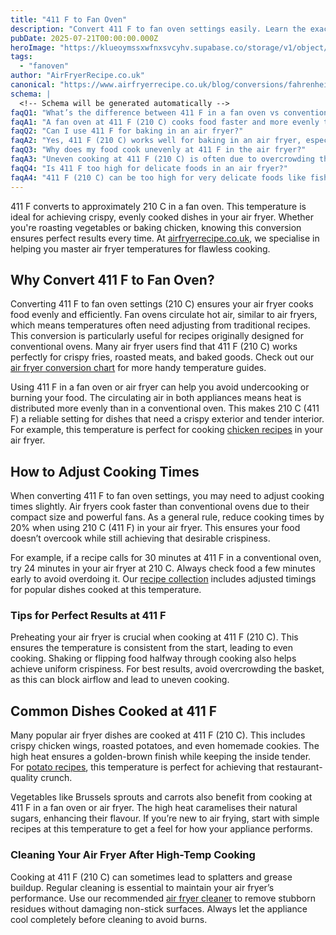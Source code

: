 ```yaml
---
title: "411 F to Fan Oven"
description: "Convert 411 F to fan oven settings easily. Learn the exact temperature and how it affects your air fryer cooking for perfect results every time."
pubDate: 2025-07-21T00:00:00.000Z
heroImage: "https://klueoymssxwfnxsvcyhv.supabase.co/storage/v1/object/public/Shmucket/411-f-to-fan-oven.png"
tags:
  - "fanoven"
author: "AirFryerRecipe.co.uk"
canonical: "https://www.airfryerrecipe.co.uk/blog/conversions/fahrenheit-to-fan-oven/411-f-to-fan-oven"
schema: |
  <!-- Schema will be generated automatically -->
faqQ1: "What’s the difference between 411 F in a fan oven vs conventional oven?"
faqA1: "A fan oven at 411 F (210 C) cooks food faster and more evenly than a conventional oven due to circulating hot air. In an air fryer, which works similarly to a fan oven, you may need to reduce cooking times by 20% for perfect results."
faqQ2: "Can I use 411 F for baking in an air fryer?"
faqA2: "Yes, 411 F (210 C) works well for baking in an air fryer, especially for items like cookies or small cakes. Just remember to adjust cooking times and check for doneness a few minutes early, as air fryers cook faster than conventional ovens."
faqQ3: "Why does my food cook unevenly at 411 F in the air fryer?"
faqA3: "Uneven cooking at 411 F (210 C) is often due to overcrowding the basket or not shaking food halfway. Ensure there’s enough space for air circulation and flip or shake ingredients for even crispiness."
faqQ4: "Is 411 F too high for delicate foods in an air fryer?"
faqA4: "411 F (210 C) can be too high for very delicate foods like fish or leafy greens. For these, try lowering the temperature to 180 C (356 F) and adjusting cooking times accordingly to prevent burning."
---
```

<p>411 F converts to approximately 210 C in a fan oven. This temperature is ideal for achieving crispy, evenly cooked dishes in your air fryer. Whether you're roasting vegetables or baking chicken, knowing this conversion ensures perfect results every time. At <a href=https://www.airfryerrecipe.co.uk>airfryerrecipe.co.uk</a>, we specialise in helping you master air fryer temperatures for flawless cooking.</p>

<h2>Why Convert 411 F to Fan Oven?</h2>
<p>Converting 411 F to fan oven settings (210 C) ensures your air fryer cooks food evenly and efficiently. Fan ovens circulate hot air, similar to air fryers, which means temperatures often need adjusting from traditional recipes. This conversion is particularly useful for recipes originally designed for conventional ovens. Many air fryer users find that 411 F (210 C) works perfectly for crispy fries, roasted meats, and baked goods. Check out our <a href=https://www.airfryerrecipe.co.uk/air-fryer-conversion-chart>air fryer conversion chart</a> for more handy temperature guides.</p>

<p>Using 411 F in a fan oven or air fryer can help you avoid undercooking or burning your food. The circulating air in both appliances means heat is distributed more evenly than in a conventional oven. This makes 210 C (411 F) a reliable setting for dishes that need a crispy exterior and tender interior. For example, this temperature is perfect for cooking <a href=https://www.airfryerrecipe.co.uk/recipe-category/chicken>chicken recipes</a> in your air fryer.</p>

<h2>How to Adjust Cooking Times</h2>
<p>When converting 411 F to fan oven settings, you may need to adjust cooking times slightly. Air fryers cook faster than conventional ovens due to their compact size and powerful fans. As a general rule, reduce cooking times by 20% when using 210 C (411 F) in your air fryer. This ensures your food doesn’t overcook while still achieving that desirable crispiness.</p>

<p>For example, if a recipe calls for 30 minutes at 411 F in a conventional oven, try 24 minutes in your air fryer at 210 C. Always check food a few minutes early to avoid overdoing it. Our <a href=https://www.airfryerrecipe.co.uk/recipes>recipe collection</a> includes adjusted timings for popular dishes cooked at this temperature.</p>

<h3>Tips for Perfect Results at 411 F</h3>
<p>Preheating your air fryer is crucial when cooking at 411 F (210 C). This ensures the temperature is consistent from the start, leading to even cooking. Shaking or flipping food halfway through cooking also helps achieve uniform crispiness. For best results, avoid overcrowding the basket, as this can block airflow and lead to uneven cooking.</p>

<h2>Common Dishes Cooked at 411 F</h2>
<p>Many popular air fryer dishes are cooked at 411 F (210 C). This includes crispy chicken wings, roasted potatoes, and even homemade cookies. The high heat ensures a golden-brown finish while keeping the inside tender. For <a href=https://www.airfryerrecipe.co.uk/recipe-category/potatoes>potato recipes</a>, this temperature is perfect for achieving that restaurant-quality crunch.</p>

<p>Vegetables like Brussels sprouts and carrots also benefit from cooking at 411 F in a fan oven or air fryer. The high heat caramelises their natural sugars, enhancing their flavour. If you’re new to air frying, start with simple recipes at this temperature to get a feel for how your appliance performs.</p>

<h3>Cleaning Your Air Fryer After High-Temp Cooking</h3>
<p>Cooking at 411 F (210 C) can sometimes lead to splatters and grease buildup. Regular cleaning is essential to maintain your air fryer’s performance. Use our recommended <a href=https://www.airfryerrecipe.co.uk/air-fryer-cleaner>air fryer cleaner</a> to remove stubborn residues without damaging non-stick surfaces. Always let the appliance cool completely before cleaning to avoid burns.</p>

